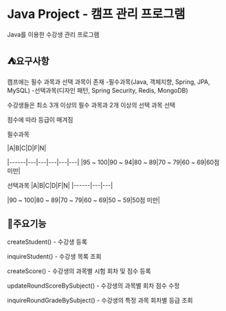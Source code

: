# Java Project - 캠프 관리 프로그램
Java를 이용한 수강생 관리 프로그램

## ⛺요구사항
캠프에는 필수 과목과 선택 과목이 존재
-필수과목(Java, 객체지향, Spring, JPA, MySQL)
-선택과목(디자인 패턴, Spring Security, Redis, MongoDB)

수강생들은 최소 3개 이상의 필수 과목과 2개 이상의 선택 과목 선택

점수에 따라 등급이 매겨짐

필수과목

|A|B|C|D|F|N|

|------|---|---|---|---|---|
|95 ~ 100|90 ~ 94|80 ~ 89|70 ~ 79|60 ~ 69|60점 미만|

선택과목
|A|B|C|D|F|N|
|------|---|---|

|90 ~ 100|80 ~ 89|70 ~ 79|60 ~ 69|50 ~ 59|50점 미만|

## 📌주요기능

createStudent() - 수강생 등록

inquireStudent() - 수강생 목록 조회

createScore() - 수강생의 과목별 시험 회차 및 점수 등록

updateRoundScoreBySubject() - 수강생의 과목별 회차 점수 수정

inquireRoundGradeBySubject() - 수강생의 특정 과목 회차별 등급 조회


